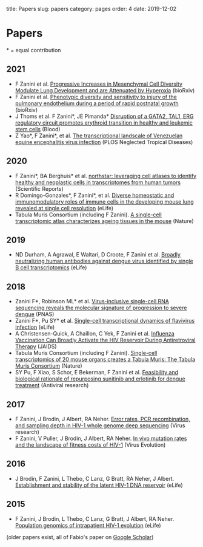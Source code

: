 title: Papers
slug: papers
category: pages
order: 4
date: 2019-12-02

# Papers
\* = equal contribution

## 2021
- F Zanini et al. [Progressive Increases in Mesenchymal Cell Diversity Modulate Lung Development and are Attenuated by Hyperoxia](https://www.biorxiv.org/content/10.1101/2021.05.19.444776v1.full) (bioRxiv)
- F Zanini et al. [Phenotypic diversity and sensitivity to injury of the pulmonary endothelium during a period of rapid postnatal growth](https://www.biorxiv.org/content/10.1101/2021.04.27.441649v1) (bioRxiv)
- J Thoms et al. F Zanini\*, JE Pimanda\* [Disruption of a GATA2, TAL1, ERG regulatory circuit promotes erythroid transition in healthy and leukemic stem cells](https://ashpublications.org/blood/article-abstract/doi/10.1182/blood.2020009707/476046/Disruption-of-a-GATA2-TAL1-ERG-regulatory-circuit?redirectedFrom=fulltext) (Blood)
- Z Yao\*, F Zanini\*, et al. [The transcriptional landscale of Venezuelan equine encephalitis virus infection](https://journals.plos.org/plosntds/article?id=10.1371/journal.pntd.0009306) (PLOS Neglected Tropical Diseases)

## 2020
- F Zanini\*, BA Berghuis\* et al. [northstar: leveraging cell atlases to identify healthy and neoplastic cells in transcriptomes from human tumors](https://www.nature.com/articles/s41598-020-71805-1) (Scientific Reports)
- R Domingo-Gonzales\*, F Zanini\*, et al. [Diverse homeostatic and immunomodulatory roles of immune cells in the developing mouse lung revealed at single cell resolution](https://elifesciences.org/articles/56890) (eLife)
- Tabula Muris Consortium (including F Zanini). [A single-cell transcriptomic atlas characterizes ageing tissues in the mouse](https://www.nature.com/articles/s41586-020-2496-1) (Nature)

## 2019
- ND Durham, A Agrawal, E Waltari, D Croote, F Zanini et al. [Broadly neutralizing human antibodies against dengue virus identified by single B cell transcriptomics](https://elifesciences.org/articles/52384) (eLife)

## 2018
- Zanini F\*, Robinson ML\* et al. [Virus-inclusive single-cell RNA sequencing reveals the molecular signature of progression to severe dengue](https://www.pnas.org/content/115/52/E12363) (PNAS)
- Zanini F\*, Pu SY\* et al. [Single-cell transcriptional dynamics of flavivirus infection](https://elifesciences.org/articles/32942) (eLife)
- A Christensen-Quick, A Chaillon, C Yek, F Zanini et al. [Influenza Vaccination Can Broadly Activate the HIV Reservoir During Antiretroviral Therapy](https://journals.lww.com/jaids/Fulltext/2018/11010/Influenza_Vaccination_Can_Broadly_Activate_the_HIV.22.aspx) (JAIDS)
- Tabula Muris Consortium (including F Zanini). [Single-cell transcriptomics of 20 mouse organs creates a Tabula Muris: The Tabula Muris Consortium](https://www.ncbi.nlm.nih.gov/pmc/articles/PMC6642641/) (Nature)
- SY Pu, F Xiao, S Schor, E Bekerman, F Zanini et al. [Feasibility and biological rationale of repurposing sunitinib and erlotinib for dengue treatment](https://www.sciencedirect.com/science/article/pii/S0166354218301256) (Antiviral research)

## 2017
- F Zanini, J Brodin, J Albert, RA Neher. [Error rates, PCR recombination, and sampling depth in HIV-1 whole genome deep sequencing](https://www.sciencedirect.com/science/article/pii/S0168170216304221) (Virus research)
- F Zanini, V Puller, J Brodin, J Albert, RA Neher. [In vivo mutation rates and the landscape of fitness costs of HIV-1](https://academic.oup.com/ve/article-abstract/3/1/vex003/3060990) (Virus Evolution)

## 2016
- J Brodin, F Zanini, L Thebo, C Lanz, G Bratt, RA Neher, J Albert. [Establishment and stability of the latent HIV-1 DNA reservoir](https://elifesciences.org/articles/18889.pdf) (eLife)

## 2015
- F Zanini, J Brodin, L Thebo, C Lanz, G Bratt, J Albert, RA Neher. [Population genomics of intrapatient HIV-1 evolution](https://cdn.elifesciences.org/articles/11282/elife-11282-v2.pdf) (eLife)

(older papers exist, all of Fabio's paper on [Google Scholar](https://scholar.google.com/citations?hl=en&user=XMDw5-4AAAAJ))
